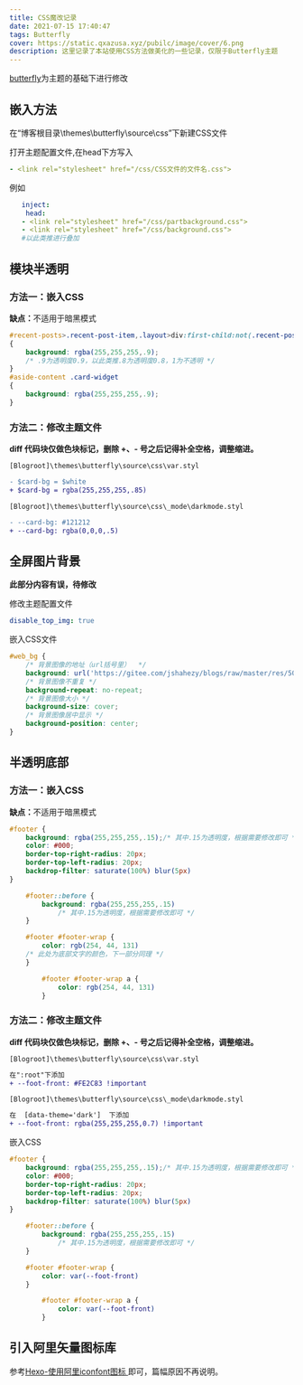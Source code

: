 ```yaml
---
title: CSS魔改记录
date: 2021-07-15 17:40:47
tags: Butterfly
cover: https://static.qxazusa.xyz/pubilc/image/cover/6.png
description: 这里记录了本站使用CSS方法做美化的一些记录，仅限于Butterfly主题
---
```

[butterfly](https://github.com/jerryc127/hexo-theme-butterfly)为主题的基础下进行修改

## 嵌入方法

在“博客根目录\themes\butterfly\source\css”下新建CSS文件

打开主题配置文件,在head下方写入  

```yaml
- <link rel="stylesheet" href="/css/CSS文件的文件名.css">
```

例如

```yaml
   inject:
    head:
   - <link rel="stylesheet" href="/css/partbackground.css">
   - <link rel="stylesheet" href="/css/background.css">
   #以此类推进行叠加
```

## 模块半透明

### 方法一：嵌入CSS

<b>缺点：</b>不适用于暗黑模式

```css
#recent-posts>.recent-post-item,.layout>div:first-child:not(.recent-posts),.layout_post>#page,.layout_post>#post,.read-mode .layout_post>#post
{
    background: rgba(255,255,255,.9);
    /* .9为透明度0.9，以此类推.8为透明度0.8，1为不透明 */
}
#aside-content .card-widget
{
    background: rgba(255,255,255,.9);
}
```

### 方法二：修改主题文件

**diff 代码块仅做色块标记，删除 +、- 号之后记得补全空格，调整缩进。**

`[Blogroot]\themes\butterfly\source\css\var.styl`

```diff
- $card-bg = $white
+ $card-bg = rgba(255,255,255,.85)
```

`[Blogroot]\themes\butterfly\source\css\_mode\darkmode.styl`

```diff
- --card-bg: #121212
+ --card-bg: rgba(0,0,0,.5)
```

## 全屏图片背景
**此部分内容有误，待修改**

修改主题配置文件

```yaml
disable_top_img: true
```

嵌入CSS文件

```css
#web_bg {
    /* 背景图像的地址（url括号里）  */
    background: url('https://gitee.com/jshahezy/blogs/raw/master/res/5005df7fec55a8b4980d0426566114f8c64df94a-min.webp');
    /* 背景图像不重复 */
    background-repeat: no-repeat;
    /* 背景图像大小 */
    background-size: cover;
    /* 背景图像居中显示 */
    background-position: center;
}
```

## 半透明底部

### 方法一：嵌入CSS

<b>缺点：</b>不适用于暗黑模式

```css
#footer {
    background: rgba(255,255,255,.15);/* 其中.15为透明度，根据需要修改即可 */
    color: #000;
    border-top-right-radius: 20px;
    border-top-left-radius: 20px;
    backdrop-filter: saturate(100%) blur(5px)
}

    #footer::before {
        background: rgba(255,255,255,.15)
            /* 其中.15为透明度，根据需要修改即可 */
    }

    #footer #footer-wrap {
        color: rgb(254, 44, 131)
    /* 此处为底部文字的颜色，下一部分同理 */
	}

        #footer #footer-wrap a {
            color: rgb(254, 44, 131)
        }

```

### 方法二：修改主题文件

**diff 代码块仅做色块标记，删除 +、- 号之后记得补全空格，调整缩进。**

`[Blogroot]\themes\butterfly\source\css\var.styl`

```diff
在":root"下添加
+ --foot-front: #FE2C83 !important
```

`[Blogroot]\themes\butterfly\source\css\_mode\darkmode.styl`

```diff
在  [data-theme='dark']  下添加
+ --foot-front: rgba(255,255,255,0.7) !important
```

嵌入CSS

```css
#footer {
    background: rgba(255,255,255,.15);/* 其中.15为透明度，根据需要修改即可 */
    color: #000;
    border-top-right-radius: 20px;
    border-top-left-radius: 20px;
    backdrop-filter: saturate(100%) blur(5px)
}

    #footer::before {
        background: rgba(255,255,255,.15)
            /* 其中.15为透明度，根据需要修改即可 */
    }

    #footer #footer-wrap {
        color: var(--foot-front)
	}

        #footer #footer-wrap a {
            color: var(--foot-front)
        }
```



## 引入阿里矢量图标库

参考<a href="https://www.cnblogs.com/MoYu-zc/p/14399186.html">Hexo-使用阿里iconfont图标 </a>即可，篇幅原因不再说明。
